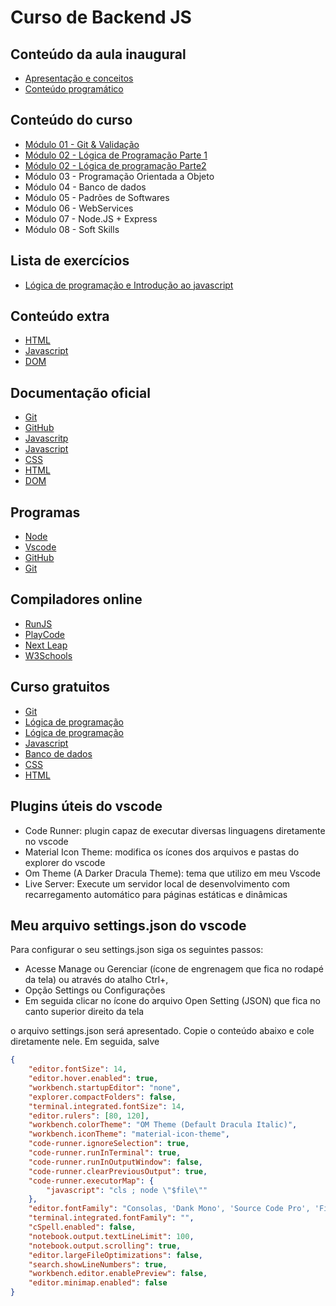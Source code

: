 # Curso de Backend JS

## Conteúdo da aula inaugural

 - [Apresentação e conceitos](https://www.canva.com/design/DAGs3BVAI4A/ZUhyaDnoFCt3Zuz4Fxr-Dg/edit)
 - [Conteúdo programático](https://www.canva.com/design/DAGs3vWWvNY/jvOrpL2qVBU7BLAY9QRIuQ/edit)

## Conteúdo do curso

* [Módulo 01 - Git \& Validação](https://www.canva.com/design/DAGvZVPKpBc/hoiSlnSG4qRt7IIQDJnuMA/edit)
* [Módulo 02 - Lógica de Programação Parte 1](https://www.canva.com/design/DAGxv3eca58/-d5D6kdQ2FFjZBmtdMlkdw/edit)
* [Módulo 02 - Lógica de programação Parte2](https://www.canva.com/design/DAGs3zuE_VY/C-c_iCCr6R9e_7mlt04ytg/edit)
* Módulo 03 - Programação Orientada a Objeto
* Módulo 04 - Banco de dados
* Módulo 05 - Padrões de Softwares
* Módulo 06 - WebServices
* Módulo 07 - Node.JS + Express
* Módulo 08 - Soft Skills

## Lista de exercícios
- [Lógica de programação e Introdução ao javascript](https://drive.google.com/file/d/1t6DsRwW8aP0yuo3k43q2WAaifaym6T32/view?usp=sharing)

## Conteúdo extra
 - [HTML](https://www.facom.ufu.br/~rafaelaraujo/docs/GSI019/2-HTML.pdf)
 - [Javascript](https://www.facom.ufu.br/~rafaelaraujo/docs/GSI019/6-Javascript.pdf)
  - [DOM](https://braganholo.github.io/material/gdse/13-DOM.pdf)

## Documentação oficial

* [Git](https://git-scm.com/doc)
* [GitHub](https://docs.github.com/pt)
* [Javascritp](https://javascript.info/)
* [Javascript](https://developer.mozilla.org/pt-BR/docs/Web/JavaScript)
* [CSS](https://developer.mozilla.org/pt-BR/docs/Web/CSS)
* [HTML](https://developer.mozilla.org/pt-BR/docs/Web/HTML)
* [DOM](https://developer.mozilla.org/pt-BR/docs/Web/API/Document_Object_Model/Introduction)

## Programas
 - [Node](https://nodejs.org/pt)
 - [Vscode](https://code.visualstudio.com/)
 - [GitHub](https://github.com/?locale=pt-br)
 - [Git](https://git-scm.com/downloads)

## Compiladores online
 - [RunJS](https://runjs.app/play)
 - [PlayCode](https://playcode.io/new)
 - [Next Leap](https://nextleap.app/online-compiler/javascript-programming)
 - [W3Schools](https://www.w3schools.com/js/js_editor.asp)

## Curso gratuitos
 - [Git](https://www.udemy.com/course/git-e-github/)
 - [Lógica de programação ](https://www.youtube.com/watch?v=0hN7_TTuR2M&list=PLfzRxaru7YPtu8TPQChFnLN9rGXoXfNUQ)
 - [Lógica de programação](https://www.udemy.com/course/curso-pratico-de-logica-de-programacao-com-portugol/)
 - [Javascript](https://www.youtube.com/watch?v=vEwPnjqWQ-g&list=PL2Fdisxwzt_d590u3uad46W-kHA0PTjjw)
 - [Banco de dados](https://www.youtube.com/watch?v=GdxodSoV_5k&list=PLvUnyzH5T1MwlompyzqZ1ADY0F92Bd7DS)
 - [CSS](https://www.udemy.com/course/curso-basico-de-css3-tipscode/)
 - [HTML](https://www.udemy.com/course/introducao-a-linguagem-html/)

## Plugins úteis do vscode
 - Code Runner: plugin capaz de executar diversas linguagens diretamente no vscode
 - Material Icon Theme: modifica os ícones dos arquivos e pastas do explorer do vscode
 - Om Theme (A Darker Dracula Theme): tema que utilizo em meu Vscode
 - Live Server: Execute um servidor local de desenvolvimento com recarregamento automático para páginas estáticas e dinâmicas

 ## Meu arquivo settings.json do vscode

 Para configurar o seu settings.json siga os  seguintes passos:

- Acesse Manage ou Gerenciar (ícone de engrenagem que fica no rodapé da tela) ou através do atalho Ctrl+,
- Opção Settings ou Configurações
- Em seguida clicar no ícone do arquivo Open Setting (JSON) que fica no canto superior direito da tela

o arquivo settings.json será apresentado. Copie o conteúdo abaixo e cole diretamente nele. Em seguida, salve

```json
{
    "editor.fontSize": 14,
    "editor.hover.enabled": true,
    "workbench.startupEditor": "none",
    "explorer.compactFolders": false,
    "terminal.integrated.fontSize": 14,
    "editor.rulers": [80, 120],
    "workbench.colorTheme": "OM Theme (Default Dracula Italic)",
    "workbench.iconTheme": "material-icon-theme",
    "code-runner.ignoreSelection": true,
    "code-runner.runInTerminal": true,
    "code-runner.runInOutputWindow": false,
    "code-runner.clearPreviousOutput": true,
    "code-runner.executorMap": {
        "javascript": "cls ; node \"$file\""
    },
    "editor.fontFamily": "Consolas, 'Dank Mono', 'Source Code Pro', 'Fira Code', Menlo, 'Inconsolata', 'Droid Sans Mono', 'DejaVu Sans Mono', 'Ubuntu Mono', 'Courier New', Courier, Monaco, monospace",
    "terminal.integrated.fontFamily": "",
    "cSpell.enabled": false,
    "notebook.output.textLineLimit": 100,
    "notebook.output.scrolling": true,
    "editor.largeFileOptimizations": false,
    "search.showLineNumbers": true,
    "workbench.editor.enablePreview": false,
    "editor.minimap.enabled": false
}
```


